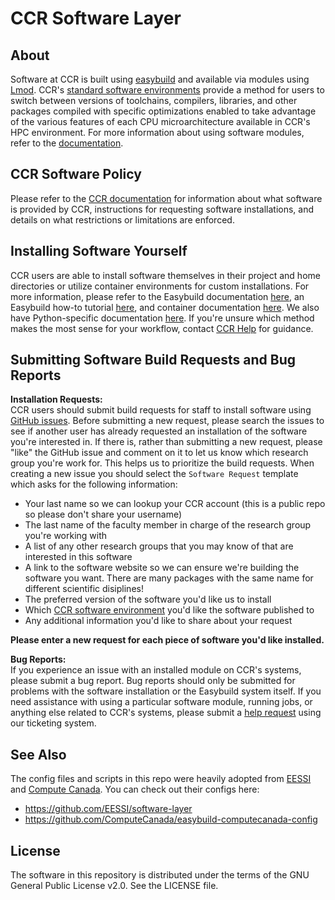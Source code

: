 # CCR Software Layer

## About

Software at CCR is built using [easybuild](https://docs.easybuild.io/en/latest/) and available via modules using [Lmod](https://lmod.readthedocs.io/en/latest/).  CCR's [standard software environments](https://docs.ccr.buffalo.edu/en/latest/software/releases/) provide a method for users to switch between versions of toolchains, compilers, libraries, and other packages compiled with specific optimizations enabled to take advantage of the various features of each CPU microarchitecture available in CCR's HPC environment.  For more information about using software modules, refer to the [documentation](https://docs.ccr.buffalo.edu/en/latest/software/modules/).


## CCR Software Policy  

Please refer to the [CCR documentation](https://docs.ccr.buffalo.edu/en/latest/policies/support/#software-installation-policy) for information about what software is provided by CCR, instructions for requesting software installations, and details on what restrictions or limitations are enforced.  

## Installing Software Yourself   

CCR users are able to install software themselves in their project and home directories or utilize container environments for custom installations.  For more information, please refer to the Easybuild documentation [here](https://docs.ccr.buffalo.edu/en/latest/software/building/), an Easybuild how-to tutorial [here](https://docs.ccr.buffalo.edu/en/latest/howto/easybuild/), and container documentation [here](https://docs.ccr.buffalo.edu/en/latest/howto/containerization/).  We also have Python-specific documentation [here](https://docs.ccr.buffalo.edu/en/latest/howto/python/).  If you're unsure which method makes the most sense for your workflow, contact [CCR Help](https://docs.ccr.buffalo.edu/en/latest/help/) for guidance.  

## Submitting Software Build Requests and Bug Reports  

**Installation Requests:**  
CCR users should submit build requests for staff to install software using [GitHub issues](https://github.com/ubccr/software-layer/issues).  Before submitting a new request, please search the issues to see if another user has already requested an installation of the software you're interested in. If there is, rather than submitting a new request, please "like" the GitHub issue and comment on it to let us know which research group you're work for.  This helps us to prioritize the build requests. When creating a new issue you should select the `Software Request` template which asks for the following information:
  - Your last name so we can lookup your CCR account (this is a public repo so please don't share your username)  
  - The last name of the faculty member in charge of the research group you're working with  
  - A list of any other research groups that you may know of that are interested in this software  
  - A link to the software website so we can ensure we're building the software you want. There are many packages with the same name for different scientific disiplines!  
  - The preferred version of the software you'd like us to install  
  - Which [CCR software environment](https://docs.ccr.buffalo.edu/en/latest/software/releases/) you'd like the software published to  
  - Any additional information you'd like to share about your request
  
**Please enter a new request for each piece of software you'd like installed.**

**Bug Reports:**  
If you experience an issue with an installed module on CCR's systems, please submit a bug report.  Bug reports should only be submitted for problems with the software installation or the Easybuild system itself.    If you need assistance with using a particular software module, running jobs, or anything else related to CCR's systems, please submit a [help request](https://www.buffalo.edu/ccr/support.html) using our ticketing system.  


## See Also

The config files and scripts in this repo were heavily adopted from [EESSI](https://github.com/EESSI) 
and [Compute Canada](https://github.com/ComputeCanada). You can check out their configs here:

- https://github.com/EESSI/software-layer
- https://github.com/ComputeCanada/easybuild-computecanada-config


## License

The software in this repository is distributed under the terms of the GNU
General Public License v2.0. See the LICENSE file.
